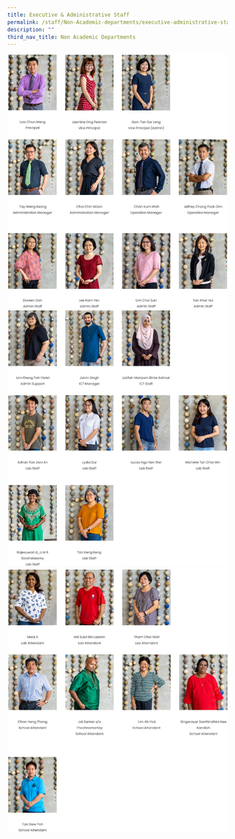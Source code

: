```yaml
---
title: Executive & Administrative Staff
permalink: /staff/Non-Academic-departments/executive-administrative-staff/
description: ""
third_nav_title: Non Academic Departments
---
```

![Executive & Adminstrative Staff](/images/eas%20201a.jpg)
![Executive & Adminstrative Staff](/images/EAS%202.jpg)
![Executive & Adminstrative Staff](/images/EAS%203.jpg)